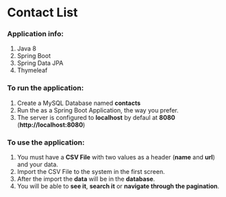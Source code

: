 # Contact List

### Application info:
1. Java 8
2. Spring Boot
3. Spring Data JPA
4. Thymeleaf

### To run the application:

1. Create a MySQL Database named **contacts**
2. Run the as a Spring Boot Application, the way you prefer.
3. The server is configured to **localhost** by defaul at **8080** (**http://localhost:8080**)

### To use the application:

1. You must have a **CSV File** with two values as a header (**name** and **url**) and your data.
2. Import the CSV File to the system in the first screen.
3. After the import the **data** will be in the **database**.
4. You will be able to **see it**, **search it** or **navigate through the pagination**.
